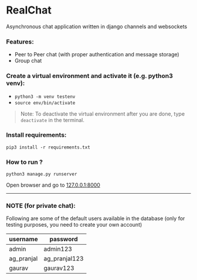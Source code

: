 # RealChat
Asynchronous chat application written in django channels and websockets

### Features:
+ Peer to Peer chat (with proper authentication and message storage)
+ Group chat

### Create a virtual environment and activate it (e.g. python3 venv):
+ `python3 -m venv testenv`
+ `source env/bin/activate`

> Note: To deactivate the virtual environment after you are done, type `deactivate` in the terminal.

### Install requirements:
`pip3 install -r requirements.txt`

### How to run ?
`python3 manage.py runserver`

Open browser and go to [127.0.0.1:8000](http://127.0.0.1:8000)

---

### NOTE (for private chat):
Following are some of the default users available in the database (only for testing purposes, you need to create your own account)

|username   |  password |
|---|---|
|  admin | admin123  | 
|  ag_pranjal |  ag_pranjal123 |
|  gaurav |  gaurav123 |
